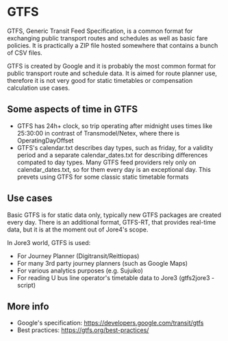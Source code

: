 # GTFS 

GTFS, Generic Transit Feed Specification, is a common format for exchanging public transport routes and schedules as well as basic fare policies. It is practically a ZIP file hosted somewhere that contains a bunch of CSV files.

GTFS is created by Google and it is probably the most common format for public transport route and schedule data. It is aimed for route planner use, therefore it is not very good for static timetables or compensation calculation use cases.

## Some aspects of time in GTFS

- GTFS has 24h+ clock, so trip operating after midnight uses times like 25:30:00 in contrast of Transmodel/Netex, where there is OperatingDayOffset
- GTFS's calendar.txt describes day types, such as friday, for a validity period and a separate calendar_dates.txt for describing differences compated to day types. Many GTFS feed providers rely only on calendar_dates.txt, so for them every day is an exceptional day. This prevets using GTFS for some classic static timetable formats

## Use cases

Basic GTFS is for static data only, typically new GTFS packages are created every day. There is an additional format, GTFS-RT, that provides real-time data, but it is at the moment out of Jore4's scope.

In Jore3 world, GTFS is used:
- For Journey Planner (Digitransit/Reittiopas)
- For many 3rd party journey planners (such as Google Maps)
- For various analytics purposes (e.g. Sujuiko)
- For reading U bus line operator's timetable data to Jore3 (gtfs2jore3 -script)

## More info

* Google's specification: https://developers.google.com/transit/gtfs
* Best practices: https://gtfs.org/best-practices/
